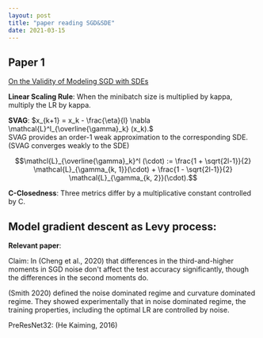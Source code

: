 ```yaml
---
layout: post
title: "paper reading SGD&SDE"
date: 2021-03-15
---
```


## Paper 1
[On the Validity of Modeling SGD with SDEs](https://arxiv.org/abs/2102.12470)

**Linear Scaling Rule**: When the minibatch size is multiplied by kappa, multiply the LR by kappa. 

**SVAG**: $x_{k+1} = x_k - \frac{\eta}{l} \nabla \mathcal{L}^l_{\overline{\gamma}_k} (x_k).$<br>
SVAG provides an order-1 weak approximation to the corresponding SDE. (SVAG converges weakly to the SDE)

$$\mathcl{L}_{\overline{\gamma}_k}^l (\cdot) := \frac{1 + \sqrt{2l-1}}{2} \mathcal{L}_{\gamma_{k, 1}}(\cdot) + \frac{1 - \sqrt{2l-1}}{2} \mathcal{L}_{\gamma_{k, 2}}(\cdot).$$

**C-Closedness**: Three metrics differ by a multiplicative constant controlled by C. 



## Model gradient descent as Levy process:

**Relevant paper**:

Claim: In (Cheng et al., 2020) that differences in the third-and-higher moments in SGD noise don't affect the test accuracy significantly, though the differences in the second moments do.

(Smith 2020) defined the noise dominated regime and curvature dominated regime. They showed experimentally that in noise dominated regime, the training properties, including the optimal LR are controlled by noise. 

PreResNet32: (He Kaiming, 2016)